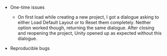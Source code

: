 * One-time issues
  * On first load while creating a new project, I got a dialogue asking to either Load Default Layout or to Reset them completely. Neither option worked though, returning the same dialogue. After closing and reopening the project, Unity opened up as expected without this dialogue.


* Reproducible bugs
